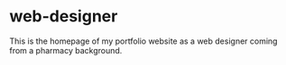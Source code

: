 # web-designer
This is the homepage of my portfolio website as a web designer coming from a pharmacy background.
